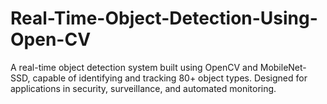 # Real-Time-Object-Detection-Using-Open-CV
A real-time object detection system built using OpenCV and MobileNet-SSD, capable of identifying and tracking 80+ object types. Designed for applications in security, surveillance, and automated monitoring.
